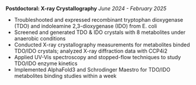 **Postdoctoral: X-ray Crystallography**
*June 2024 - February 2025*

- Troubleshooted and expressed recombinant tryptophan dioxygenase (TDO) and indoleamine 2,3-dioxygenase (IDO) from E. coli
- Screened and generated TDO & IDO crystals with 8 metabolites under anaerobic conditions
- Conducted X-ray crystallography measurements for metabolites binded TDO/IDO crystals; analyzed X-ray diffraction data with CCP4i2
- Applied UV-Vis spectroscopy and stopped-flow techniques to study TDO/IDO enzyme kinetics
- Implemented AlphaFold3 and Schrodinger Maestro for TDO/IDO metabolites binding studies within a week
